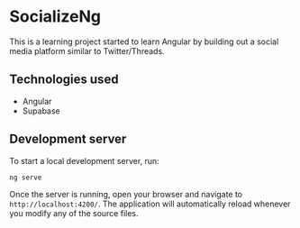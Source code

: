 # SocializeNg

This is a learning project started to learn Angular by building out a social media platform similar to Twitter/Threads.

## Technologies used

- Angular
- Supabase

## Development server

To start a local development server, run:

```bash
ng serve
```

Once the server is running, open your browser and navigate to `http://localhost:4200/`. The application will automatically reload whenever you modify any of the source files.
